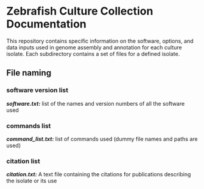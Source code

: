 # Zebrafish Culture Collection Documentation

This repository contains specific information on the software, options, and data inputs used in genome assembly and annotation for each culture isolate. Each subdirectory contains a set of files for a defined isolate. 

## File naming


### software version list
***software.txt:*** list of the names and version numbers of all the software used

### commands list
***command_list.txt:*** list of commands used (dummy file names and paths are used) 

### citation list
***citation.txt:*** A text file containing the citations for publications describing the isolate or its use


